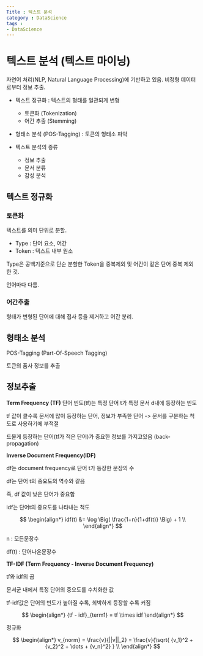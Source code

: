 ```yaml
---
Title : 텍스트 분석
category : DataScience
tags :
- DataScience
---
```


# 텍스트 분석 (텍스트 마이닝)

자연어 처리(NLP, Natural Language Processing)에 기반하고 있음. 비정형 데이터로부터 정보 추출.

- 텍스트 정규화 : 텍스트의 형태를 일관되게 변형
    - 토큰화 (Tokenization)
    - 어간 추출 (Stemming)

- 형태소 분석 (POS-Tagging) : 토큰의 형태소 파악

- 텍스트 분석의 종류
    - 정보 추출
    - 문서 분류
    - 감성 분석



## 텍스트 정규화

### 토큰화

텍스트를 의미 단위로 분할.

- Type : 단어 요소, 어간
- Token : 텍스트 내부 원소

Type은 공백기준으로 단순 분할한 Token을 중복제외 및 어간이 같은 단어 중복 제외 한 것.

언어마다 다름.

### 어간추출

형태가 변형된 단어에 대해 접사 등을 제거하고 어간 분리.



## 형태소 분석

POS-Tagging (Part-Of-Speech Tagging)

토큰의 품사 정보를 추출



## 정보추출

**Term Frequency (TF)**
단어 빈도(tf)는 특정 단어 t가 특정 문서 d내에 등장하는 빈도

tf 값이 클수록 문서에 많이 등장하는 단어, 정보가 부족한 단어 -> 문서를 구분하는 척도로 사용하기에 부적절

드물게 등장하는 단어(tf가 적은 단어)가 중요한 정보를 가지고있음 (back-propagation)



**Inverse Document Frequency(IDF)**

df는 document frequency로 단어 t가 등장한 문장의 수

df는 단어 t의 중요도의 역수와 같음

즉, df 값이 낮은 단어가 중요함

idf는 단어t의 중요도를 나타내는 척도

$$
\begin{align*}
idf(t) &= \log \Big( \frac{1+n}{1+df(t)} \Big)  + 1 \\
\end{align*}
$$

n : 모든문장수

df(t) : 단어나온문장수



**TF-IDF (Term Frequency - Inverse Document Frequency)**

tf와 idf의 곱

문서군 내에서 특정 단어의 중요도를 수치화한 값

tf-idf값은 단어의 빈도가 높아질 수록, 희박하게 등장할 수록 커짐

$$
\begin{align*}
{tf - idf}_{term1} = tf \times idf
\end{align*}
$$

정규화

$$
\begin{align*}
v_{norm} = \frac{v}{||v||_2} = \frac{v}{\sqrt{ {v_1}^2 + {v_2}^2 + \dots + {v_n}^2} } \\ 
\end{align*}
$$








